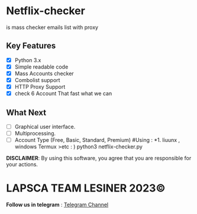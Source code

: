 # Netflix-checker
is mass checker emails list with proxy  

## Key Features

- [x] Python 3.x
- [x] Simple readable code
- [x] Mass Accounts checker
- [x] Combolist support
- [x] HTTP Proxy Support 
- [x] check 6 Account That fast what we can 

## What Next

- [ ] Graphical user interface.
- [ ] Multiprocessing.
- [ ] Account Type (Free, Basic, Standard, Premium)
#Using :
*1. liuunx , windows Termux >etc : )
python3 netflix-checker.py 

**DISCLAIMER**: By using this software, you agree that you are responsible for your actions.
# LAPSCA TEAM LESINER 2023© 
**Follow us in telegram** : [Telegram Channel](https://t.me/estkan3a) 
